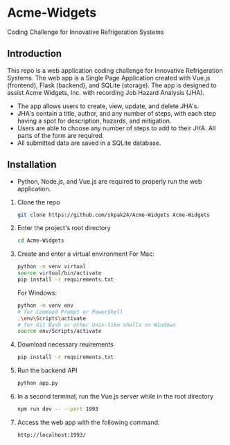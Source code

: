 # Acme-Widgets
Coding Challenge for Innovative Refrigeration Systems

## Introduction
This repo is a web application coding challenge for Innovative Refrigeration Systems. The web app is a Single Page Application created with Vue.js (frontend), Flask (backend), and SQLite (storage). The app is designed to assist Acme Widgets, Inc. with recording Job Hazard Analysis (JHA).

- The app allows users to create, view, update, and delete JHA's.
- JHA's contain a title, author, and any number of steps, with each step having a spot for description, hazards, and mitigation.
- Users are able to choose any number of steps to add to their JHA. All parts of the form are required.
- All submitted data are saved in a SQLite database.

## Installation

* Python, Node.js, and Vue.js are required to properly run the web application.

1. Clone the repo
   ```sh
   git clone https://github.com/skpak24/Acme-Widgets Acme-Widgets
   ```
2. Enter the project's root directory
   ```sh
   cd Acme-Widgets
   ```
3. Create and enter a virtual environment
   For Mac:
   ```sh
   python -m venv virtual
   source virtual/bin/activate
   pip install -r requirements.txt
   ```
   For Windows:
   ```sh
   python -m venv env
   # for Command Prompt or PowerShell
   .\env\Scripts\activate
   # for Git Bash or other Unix-like shells on Windows
   source env/Scripts/activate
   ```
4. Download necessary reuirements
   ```sh
   pip install -r requirements.txt
   ```
5. Run the backend API
   ```sh
   python app.py
   ```
6. In a second terminal, run the Vue.js server while in the root directory
   ```sh
   npm run dev -- --port 1993
   ```
7. Access the web app with the following command:
   ```sh
   http://localhost:1993/
   ```
